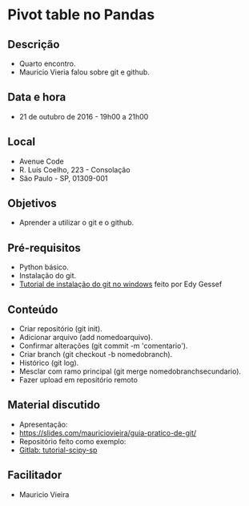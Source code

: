 # Pivot table no Pandas

## Descrição
* Quarto encontro.
* Mauricio Vieria falou sobre git e github.

## Data e hora
* 21 de outubro de 2016 - 19h00 a 21h00

## Local
* Avenue Code
* R. Luís Coelho, 223 - Consolação
* São Paulo - SP, 01309-001

## Objetivos
* Aprender a utilizar o git e o github.

## Pré-requisitos
* Python básico.
* Instalação do git.
* [Tutorial de instalação do git no windows](https://github.com/SciPy-SP/encontros/blob/master/tutoriais/Tutorial_Instalacao_Git_for_Windows.pdf) feito por Edy Gessef 

## Conteúdo
* Criar repositório (git init).
* Adicionar arquivo (add nomedoarquivo).
* Confirmar alterações (git commit -m 'comentario').
* Criar branch (git checkout -b nomedobranch).
* Histórico (git log).
* Mesclar com ramo principal (git merge nomedobranchsecundario).
* Fazer upload em repositório remoto

## Material discutido
* Apresentação:
* https://slides.com/mauriciovieira/guia-pratico-de-git/
* Repositório feito como exemplo:
* [Gitlab: tutorial-scipy-sp](https://gitlab.com/mauriciovieira/tutorial-scipy-sp/)

## Facilitador
* Mauricio Vieira
